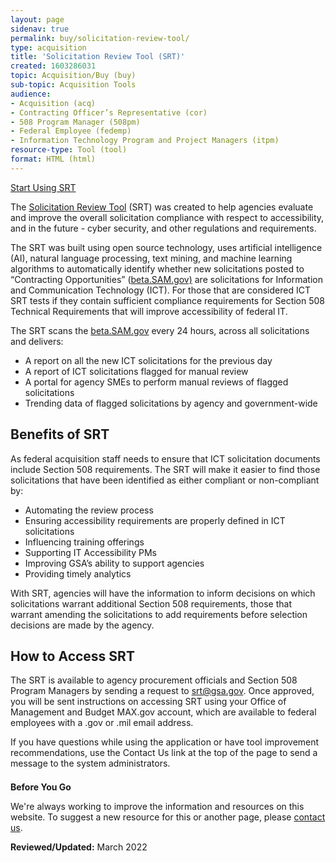 ```yaml
---
layout: page
sidenav: true
permalink: buy/solicitation-review-tool/
type: acquisition
title: 'Solicitation Review Tool (SRT)'
created: 1603286031
topic: Acquisition/Buy (buy)
sub-topic: Acquisition Tools
audience:
- Acquisition (acq)
- Contracting Officer’s Representative (cor)
- 508 Program Manager (508pm)
- Federal Employee (fedemp)
- Information Technology Program and Project Managers (itpm)
resource-type: Tool (tool)
format: HTML (html)
---
```


<a href="https://srt.app.cloud.gov/" class="usa-button usa-button--accent-warm">Start Using SRT</a>

<p class="intro" style="clear: both;">
  The <a href="https://srt.app.cloud.gov/" target="_blank">Solicitation Review Tool</a> (SRT) was created to help agencies evaluate and improve the overall solicitation compliance with respect to accessibility, and in the future - cyber security, and other regulations and requirements.
</p>

The SRT was built using open source technology, uses artificial intelligence (AI), natural language processing, text mining, and machine learning algorithms to automatically identify whether new solicitations posted to &ldquo;Contracting Opportunities&rdquo; ([beta.SAM.gov)][1] are solicitations for Information and Communication Technology (ICT). For those that are considered ICT SRT tests if they contain sufficient compliance requirements for Section 508 Technical Requirements that will improve accessibility of federal IT.

The SRT scans the [beta.SAM.gov][1] every 24 hours, across all solicitations and delivers:

  * A report on all the new ICT solicitations for the previous day
  * A report of ICT solicitations flagged for manual review
  * A portal for agency SMEs to perform manual reviews of flagged solicitations
  * Trending data of flagged solicitations by agency and government-wide

## **Benefits of SRT**

As federal acquisition staff needs to ensure that ICT solicitation documents include Section 508 requirements. The SRT will make it easier to find those solicitations that have been identified as either compliant or non-compliant by:

  * Automating the review process
  * Ensuring accessibility requirements are properly defined in ICT solicitations
  * Influencing training offerings
  * Supporting IT Accessibility PMs&nbsp;
  * Improving GSA&rsquo;s ability to support agencies
  * Providing timely analytics&nbsp;

With SRT, agencies will have the information to inform decisions on which solicitations warrant additional Section 508 requirements, those that warrant amending the solicitations to add requirements before selection decisions are made by the agency.

## **How to Access SRT**

The SRT is available to agency procurement officials and Section 508 Program Managers by sending a request to <srt@gsa.gov>. Once approved, you will be sent instructions on accessing SRT using your Office of Management and Budget MAX.gov account, which are available to federal employees with a .gov or .mil email address.

If you have questions while using the application or have tool improvement recommendations, use the Contact Us link at the top of the page to send a message to the system administrators.&nbsp;

<div class="border-base radius-lg border-1px" style="margin-top: 1.5em;">
  <div class="padding-1">
    <strong>Before You Go</strong> 
<p>We're always working to improve the information and resources on this website. To suggest a new resource for this or another page, please <a href="mailto:section.508@gsa.gov">contact us</a>.
    </p>
  </div>
</div>

**Reviewed/Updated:** March 2022

 [1]: https://sam.gov/